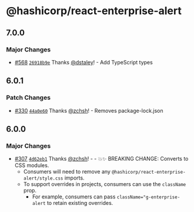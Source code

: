 # @hashicorp/react-enterprise-alert

## 7.0.0

### Major Changes

- [#568](https://github.com/hashicorp/react-components/pull/568) [`26918b9e`](https://github.com/hashicorp/react-components/commit/26918b9e32b3d4882bb18786f09eaa63c178bbc6) Thanks [@dstaley](https://github.com/dstaley)! - Add TypeScript types

## 6.0.1

### Patch Changes

- [#330](https://github.com/hashicorp/react-components/pull/330) [`44a0e60`](https://github.com/hashicorp/react-components/commit/44a0e60b577a36978275ef1b0efa0e351a9802c6) Thanks [@zchsh](https://github.com/zchsh)! - Removes package-lock.json

## 6.0.0

### Major Changes

- [#307](https://github.com/hashicorp/react-components/pull/307) [`4d62eb1`](https://github.com/hashicorp/react-components/commit/4d62eb1f7ab33ccd404e8b04daeda291616e47c3) Thanks [@zchsh](https://github.com/zchsh)! - - 💥✨ BREAKING CHANGE: Converts to CSS modules.
  - Consumers will need to remove any `@hashicorp/react-enterprise-alert/style.css` imports.
  - To support overrides in projects, consumers can use the `className` prop.
    - For example, consumers can pass `className="g-enterprise-alert` to retain existing overrides.
